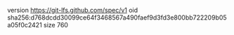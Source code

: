version https://git-lfs.github.com/spec/v1
oid sha256:d768dcdd30099ce64f3468567a490faef9d3fd3e800bb722209b05a05f0c2421
size 760
